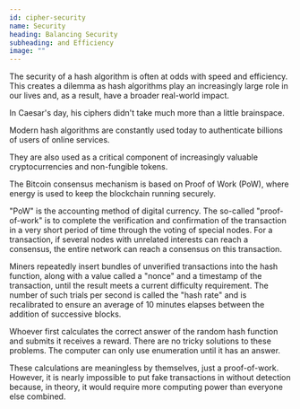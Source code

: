 ```yaml
---
id: cipher-security
name: Security
heading: Balancing Security
subheading: and Efficiency
image: ""
---
```


The security of a hash algorithm is often at odds with speed and efficiency. This creates a dilemma as hash algorithms play an increasingly large role in our lives and, as a result, have a broader real-world impact.

In Caesar's day, his ciphers didn't take much more than a little brainspace.

Modern hash algorithms are constantly used today to authenticate billions of users of online services.

They are also used as a critical component of increasingly valuable cryptocurrencies and non-fungible tokens.

The Bitcoin consensus mechanism is based on Proof of Work (PoW), where energy is used to keep the blockchain running securely.

"PoW" is the accounting method of digital currency. The so-called "proof-of-work" is to complete the verification and confirmation of the transaction in a very short period of time through the voting of special nodes. For a transaction, if several nodes with unrelated interests can reach a consensus, the entire network can reach a consensus on this transaction.

Miners repeatedly insert bundles of unverified transactions into the hash function, along with a value called a "nonce" and a timestamp of the transaction, until the result meets a current difficulty requirement. The number of such trials per second is called the "hash rate" and is recalibrated to ensure an average of 10 minutes elapses between the addition of successive blocks.

Whoever first calculates the correct answer of the random hash function and submits it receives a reward. There are no tricky solutions to these problems. The computer can only use enumeration until it has an answer.

These calculations are meaningless by themselves, just a proof-of-work. However, it is nearly impossible to put fake transactions in without detection because, in theory, it would require more computing power than everyone else combined.
